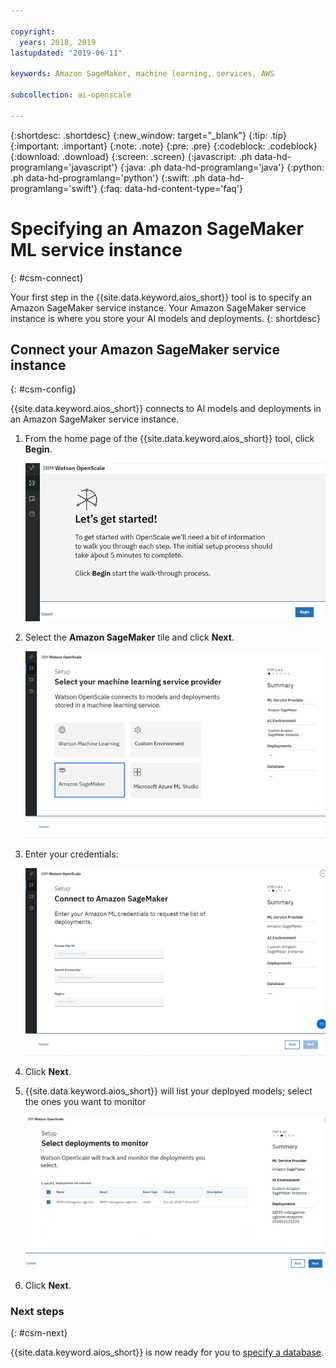 ```yaml
---

copyright:
  years: 2018, 2019
lastupdated: "2019-06-11"

keywords: Amazon SageMaker, machine learning, services, AWS

subcollection: ai-openscale

---
```


{:shortdesc: .shortdesc}
{:new_window: target="_blank"}
{:tip: .tip}
{:important: .important}
{:note: .note}
{:pre: .pre}
{:codeblock: .codeblock}
{:download: .download}
{:screen: .screen}
{:javascript: .ph data-hd-programlang='javascript'}
{:java: .ph data-hd-programlang='java'}
{:python: .ph data-hd-programlang='python'}
{:swift: .ph data-hd-programlang='swift'}
{:faq: data-hd-content-type='faq'}

# Specifying an Amazon SageMaker ML service instance
{: #csm-connect}

Your first step in the {{site.data.keyword.aios_short}} tool is to specify an Amazon SageMaker service instance. Your Amazon SageMaker service instance is where you store your AI models and deployments.
{: shortdesc}

## Connect your Amazon SageMaker service instance
{: #csm-config}

{{site.data.keyword.aios_short}} connects to AI models and deployments in an Amazon SageMaker service instance.

1.  From the home page of the {{site.data.keyword.aios_short}} tool, click **Begin**.

    ![Home page](images/gs-config-start.png)

1.  Select the **Amazon SageMaker** tile and click **Next**.

    ![Select Amazon SageMaker service](images/connect-sage.png)

1.  Enter your credentials:

    ![Enter Amazon SageMaker service credentials](images/connect-sage-cred.png)

1.  Click **Next**.

1.  {{site.data.keyword.aios_short}} will list your deployed models; select the ones you want to monitor

    ![Select Amazon SageMaker deployed models](images/connect-sage-deploys.png)

1.  Click **Next**.

### Next steps
{: #csm-next}

{{site.data.keyword.aios_short}} is now ready for you to [specify a database](/docs/services/ai-openscale?topic=ai-openscale-connect-db).
